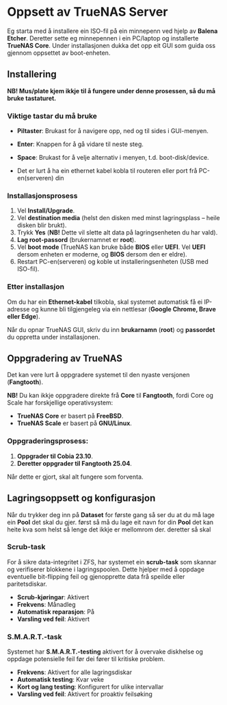 # Oppsett av TrueNAS Server

Eg starta med å installere ein ISO-fil på ein minnepenn ved hjelp av **Balena Etcher**. Deretter sette eg minnepennen i ein PC/laptop og installerte **TrueNAS Core**. Under installasjonen dukka det opp eit GUI som guida oss gjennom oppsettet av boot-enheten.

## Installering

**NB! Mus/plate kjem ikkje til å fungere under denne prosessen, så du må bruke tastaturet.**

### Viktige tastar du må bruke
- **Piltaster**: Brukast for å navigere opp, ned og til sides i GUI-menyen.
- **Enter**: Knappen for å gå vidare til neste steg.
- **Space**: Brukast for å velje alternativ i menyen, t.d. boot-disk/device.
 
- Det er lurt å ha ein ethernet kabel kobla til routeren eller port frå PC-en(serveren) din

### Installasjonsprosess
1. Vel **Install/Upgrade**.
2. Vel **destination media** (helst den disken med minst lagringsplass – heile disken blir brukt).
3. Trykk **Yes** (**NB!** Dette vil slette alt data på lagringsenheten du har vald).
4. **Lag root-passord** (brukernamnet er **root**).
5. Vel **boot mode** (TrueNAS kan bruke både **BIOS** eller **UEFI**. Vel **UEFI** dersom enheten er moderne, og **BIOS** dersom den er eldre).
6. Restart PC-en(serveren) og koble ut installeringsenheten (USB med ISO-fil).

### Etter installasjon
Om du har ein **Ethernet-kabel** tilkobla, skal systemet automatisk få ei IP-adresse og kunne bli tilgjengeleg via ein nettlesar (**Google Chrome, Brave eller Edge**).

Når du opnar TrueNAS GUI, skriv du inn **brukarnamn** (**root**) og **passordet** du oppretta under installasjonen.

## Oppgradering av TrueNAS
Det kan vere lurt å oppgradere systemet til den nyaste versjonen (**Fangtooth**). 

**NB!** Du kan ikkje oppgradere direkte frå **Core** til **Fangtooth**, fordi Core og Scale har forskjellige operativsystem:
- **TrueNAS Core** er basert på **FreeBSD**.
- **TrueNAS Scale** er basert på **GNU/Linux**.

### Oppgraderingsprosess:
1. **Oppgrader til Cobia 23.10**.
2. **Deretter oppgrader til Fangtooth 25.04**.

Når dette er gjort, skal alt fungere som forventa.

## Lagringsoppsett og konfigurasjon
Når du trykker deg inn på **Dataset** for første gang så ser du at du må lage ein **Pool** det skal du gjer. først så må du lage eit navn for din **Pool** det kan heite kva som helst så lenge det ikkje er mellomrom der. deretter så skal 
 
### Scrub-task
For å sikre data-integritet i ZFS, har systemet ein **scrub-task** som skannar og verifiserer blokkene i lagringspoolen. Dette hjelper med å oppdage eventuelle bit-flipping feil og gjenopprette data frå speilde eller paritetsdiskar.

- **Scrub-kjøringar**: Aktivert
- **Frekvens**: Månadleg
- **Automatisk reparasjon**: På
- **Varsling ved feil**: Aktivert

### S.M.A.R.T.-task
Systemet har **S.M.A.R.T.-testing** aktivert for å overvake diskhelse og oppdage potensielle feil før dei fører til kritiske problem.

- **Frekvens**: Aktivert for alle lagringsdiskar
- **Automatisk testing**: Kvar veke 
- **Kort og lang testing**: Konfigurert for ulike intervallar
- **Varsling ved feil**: Aktivert for proaktiv feilsøking
